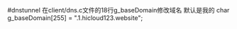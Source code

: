 #dnstunnel
在client/dns.c文件的18行g_baseDomain修改域名
默认是我的
char g_baseDomain[255] = ".1.hicloud123.website";
